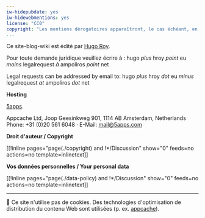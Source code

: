 ```yaml
---
iw-hidepubdate: yes
iw-hidewebmentions: yes
license: "CC0"
copyright: "Les mentions dérogatoires apparaîtront, le cas échéant, en bas de chaque page comme ceci.    This is how derogations (if any) will appear."
...
```



Ce site-blog-wiki est édité par [Hugo Roy](/hugo/).

Pour toute demande juridique veuillez écrire à :
hugo *plus* hroy *point* eu *moins* legalrequest *à* ampoliros *point* net

Legal requests can be addressed by email to: 
hugo *plus* hroy *dot* eu *minus* legalrequest *at* ampoliros *dot* net

**Hosting**

[5apps](https://5apps.com/about).

Appcache Ltd, Joop Geesinkweg 901, 1114 AB Amsterdam, Netherlands  
Phone: +31 (0)20 561 6048 · E-Mail: mail@5apps.com 

**Droit d'auteur / Copyright**

[[!inline pages="page(./copyright) and !*/Discussion" show="0" feeds=no actions=no template=inlinetext]]


**Vos données personnelles / Your personal data**


[[!inline pages="page(./data-policy) and !*/Discussion" show="0" feeds=no actions=no template=inlinetext]]


----

<div id="cookie-policy">

🍪 Ce site n'utilise pas de cookies. Des technologies d'optimisation de distribution du contenu Web sont utilisées (p. ex. [appcache](http://dev.w3.org/html5/spec/offline.html)).

</div>
